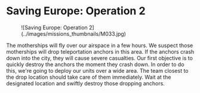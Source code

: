 # Saving Europe: Operation 2

<figure markdown>
![Saving Europe: Operation 2](../images/missions_thumbnails/M033.jpg)
</figure>

The motherships will fly over our airspace in a few hours. We suspect those motherships will drop teleportation anchors in this area. If the anchors  crash down into the city, they will cause severe casualties.
Our first objective is to quickly destroy the anchors the moment they crash down. In order to do this, we're going to deploy our units over a wide area. The team closest to the drop location should take care of them immediately.
Wait at the designated location and swiftly destroy those dropping anchors.

